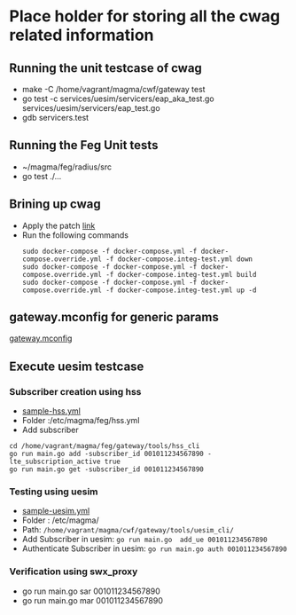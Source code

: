 # Place holder for storing all the cwag related information

## Running the unit testcase of cwag
* make -C /home/vagrant/magma/cwf/gateway test
* go test -c  services/uesim/servicers/eap_aka_test.go services/uesim/servicers/eap_test.go
* gdb servicers.test

## Running the Feg Unit tests
* ~/magma/feg/radius/src
* go test ./...

## Brining up cwag
* Apply the patch [link](https://github.com/panyogesh/integration-magma/blob/main/cwag-feat/cwag-basic-bringup.diff)
* Run the following commands
  ```
  sudo docker-compose -f docker-compose.yml -f docker-compose.override.yml -f docker-compose.integ-test.yml down
  sudo docker-compose -f docker-compose.yml -f docker-compose.override.yml -f docker-compose.integ-test.yml build
  sudo docker-compose -f docker-compose.yml -f docker-compose.override.yml -f docker-compose.integ-test.yml up -d
  ```

## gateway.mconfig for generic params
[gateway.mconfig](https://github.com/panyogesh/integration-magma/blob/main/cwag-feat/gateway.mconfig)

## Execute uesim testcase
### Subscriber creation using hss
* [sample-hss.yml](https://github.com/panyogesh/integration-magma/blob/main/cwag-feat/hss.yml)
* Folder :/etc/magma/feg/hss.yml
* Add subscriber
```
cd /home/vagrant/magma/feg/gateway/tools/hss_cli
go run main.go add -subscriber_id 001011234567890 -lte_subscription_active true
go run main.go get -subscriber_id 001011234567890
```

### Testing using uesim
* [sample-uesim.yml](https://github.com/panyogesh/integration-magma/blob/main/cwag-feat/uesim.yml)
* Folder : /etc/magma/
* Path: ``` /home/vagrant/magma/cwf/gateway/tools/uesim_cli/ ```
* Add Subscriber in uesim: ``` go run main.go  add_ue 001011234567890 ```
* Authenticate Subscriber in uesim: ``` go run main.go auth 001011234567890 ```

### Verification using swx_proxy
* go run main.go sar 001011234567890
* go run main.go mar 001011234567890
